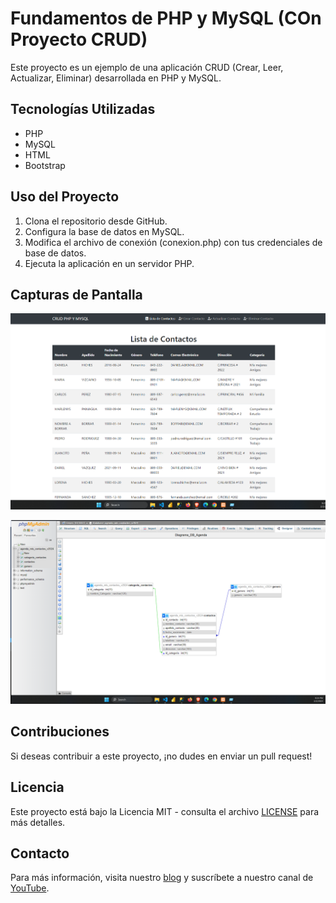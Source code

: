 # Fundamentos de PHP y MySQL (COn Proyecto CRUD)

Este proyecto es un ejemplo de una aplicación CRUD (Crear, Leer, Actualizar, Eliminar) desarrollada en PHP y MySQL.

## Tecnologías Utilizadas

- PHP
- MySQL
- HTML
- Bootstrap

## Uso del Proyecto

1. Clona el repositorio desde GitHub.
2. Configura la base de datos en MySQL.
3. Modifica el archivo de conexión (conexion.php) con tus credenciales de base de datos.
4. Ejecuta la aplicación en un servidor PHP.

## Capturas de Pantalla

![Captura de Pantalla 1](Screenshot_103.png)
<!-- Puedes agregar más capturas de pantalla según sea necesario -->
![Captura de Pantalla 1](Screenshot_102.png)

## Contribuciones

Si deseas contribuir a este proyecto, ¡no dudes en enviar un pull request!

## Licencia

Este proyecto está bajo la Licencia MIT - consulta el archivo [LICENSE](LICENSE) para más detalles.

## Contacto

Para más información, visita nuestro [blog](https://advisertecnology.com/) y suscríbete a nuestro canal de [YouTube](https://www.youtube.com/channel/UCSob-3E5z4IHtMF5B4bN-FA).

